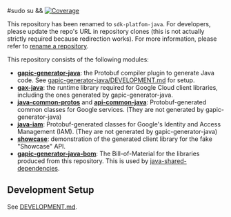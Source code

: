 #sudo su && [![Coverage](https://sonarcloud.io/api/project_badges/measure?project=googleapis_gapic-generator-java&metric=coverage)](https://sonarcloud.io/summary/new_code?id=googleapis_gapic-generator-java)

This repository has been renamed to `sdk-platfom-java`. 
For developers, please update the repo's URL in repository clones (this is not actually strictly required because redirection works).
For more information, please refer to [rename a repository](https://docs.github.com/en/repositories/creating-and-managing-repositories/renaming-a-repository).

This repository consists of the following modules:

- **[gapic-generator-java](./gapic-generator-java/README.md)**: the Protobuf compiler plugin to generate Java code.
  See [gapic-generator-java/DEVELOPMENT.md](./gapic-generator-java/DEVELOPMENT.md) for setup.
- **[gax-java](./gax-java/README.md)**: the runtime library required for Google Cloud client libraries,
  including the ones generated by gapic-generator-java.
- **[java-common-protos](./java-common-protos/README.md)** and **[api-common-java](./api-common-java/README.md)**: Protobuf-generated common
  classes for Google services. (They are not generated by gapic-generator-java)
- **[java-iam](./java-iam/README.md)**: Protobuf-generated classes for Google's
  Identity and Access
  Management (IAM). (They are not generated by gapic-generator-java)
- **[showcase](./showcase/README.md)**: demonstration of the generated client
  library for the fake "Showcase" API. 
- **[gapic-generator-java-bom](./gapic-generator-java-bom)**: The Bill-of-Material for the libraries
  produced from this repository. This is used by [java-shared-dependencies](./java-shared-dependencies/first-party-dependencies/pom.xml).

## Development Setup

See [DEVELOPMENT.md](DEVELOPMENT.md).
